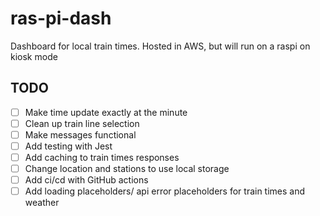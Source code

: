 # ras-pi-dash

Dashboard for local train times. Hosted in AWS, but will run on a raspi on kiosk mode

## TODO

- [ ] Make time update exactly at the minute
- [ ] Clean up train line selection
- [ ] Make messages functional
- [ ] Add testing with Jest
- [ ] Add caching to train times responses
- [ ] Change location and stations to use local storage
- [ ] Add ci/cd with GitHub actions
- [ ] Add loading placeholders/ api error placeholders for train times and weather
